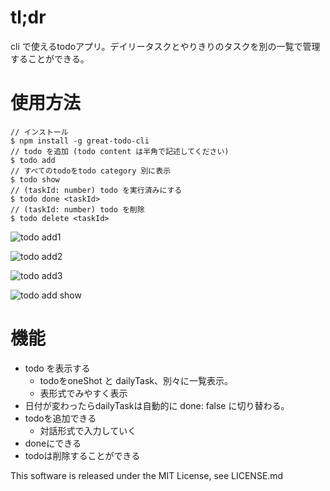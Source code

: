 # tl;dr
cli で使えるtodoアプリ。デイリータスクとやりきりのタスクを別の一覧で管理することができる。

# 使用方法
```
// インストール
$ npm install -g great-todo-cli
// todo を追加 (todo content は半角で記述してください)
$ todo add
// すべてのtodoをtodo category 別に表示
$ todo show
// (taskId: number) todo を実行済みにする
$ todo done <taskId>
// (taskId: number) todo を削除
$ todo delete <taskId>
```

![todo add1](https://github.com/kyu08/todo-cli/blob/images/todo-cli1.png?raw=true)

![todo add2](https://github.com/kyu08/todo-cli/blob/images/todo-cli2.png?raw=true)

![todo add3](https://github.com/kyu08/todo-cli/blob/images/todo-cli3.png?raw=true)

![todo add show](https://github.com/kyu08/todo-cli/blob/images/todo-cli4.png?raw=true)

# 機能
- todo を表示する
  - todoをoneShot と dailyTask、別々に一覧表示。
  - 表形式でみやすく表示
- 日付が変わったらdailyTaskは自動的に done: false に切り替わる。
- todoを追加できる
  - 対話形式で入力していく
- doneにできる
- todoは削除することができる

This software is released under the MIT License, see LICENSE.md
